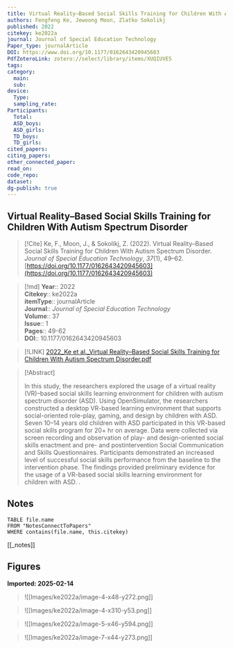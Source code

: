 ```yaml
---
title: Virtual Reality–Based Social Skills Training for Children With Autism Spectrum Disorder
authors: Fengfeng Ke, Jewoong Moon, Zlatko Sokolikj
published: 2022
citekey: ke2022a
journal: Journal of Special Education Technology
Paper_type: journalArticle
DOI: https://www.doi.org/10.1177/0162643420945603
PdfZoteroLink: zotero://select/library/items/XUQIUVE5
tags: 
category:
  main: 
  sub: 
device:
  Type: 
  sampling_rate: 
Participants:
  Total: 
  ASD_boys: 
  ASD_girls: 
  TD_boys: 
  TD_girls: 
cited_papers: 
citing_papers: 
other_connected_paper: 
read_on: 
code_repo: 
dataset: 
dg-publish: true
---
```


## Virtual Reality–Based Social Skills Training for Children With Autism Spectrum Disorder

> [!Cite]
> Ke, F., Moon, J., & Sokolikj, Z. (2022). Virtual Reality–Based Social Skills Training for Children With Autism Spectrum Disorder. _Journal of Special Education Technology_, _37_(1), 49–62. [https://doi.org/10.1177/0162643420945603](https://doi.org/10.1177/0162643420945603)


>[!md]
> **Year**:: 2022   
> **Citekey**:: ke2022a  
> **itemType**:: journalArticle  
> **Journal**:: *Journal of Special Education Technology*  
> **Volume**:: 37  
> **Issue**:: 1   
> **Pages**:: 49-62  
> **DOI**:: 10.1177/0162643420945603    

> [!LINK] 
> [2022_Ke et al._Virtual Reality–Based Social Skills Training for Children With Autism Spectrum Disorder.pdf](zotero://select/library/items/ER7BW34Y)

> [!Abstract]
>
> In this study, the researchers explored the usage of a virtual reality (VR)–based social skills learning environment for children with autism spectrum disorder (ASD). Using OpenSimulator, the researchers constructed a desktop VR-based learning environment that supports social-oriented role-play, gaming, and design by children with ASD. Seven 10–14 years old children with ASD participated in this VR-based social skills program for 20+ hr on average. Data were collected via screen recording and observation of play- and design-oriented social skills enactment and pre- and postintervention Social Communication and Skills Questionnaires. Participants demonstrated an increased level of successful social skills performance from the baseline to the intervention phase. The findings provided preliminary evidence for the usage of a VR-based social skills learning environment for children with ASD.
>.
> 


## Notes

```dataview 
TABLE file.name 
FROM "NotesConnectToPapers" 
WHERE contains(file.name, this.citekey)
```

[[_notes]]

## Figures

**Imported: 2025-02-14**

> ![[Images/ke2022a/image-4-x48-y272.png]]

> ![[Images/ke2022a/image-4-x310-y53.png]]

> ![[Images/ke2022a/image-5-x46-y594.png]]

> ![[Images/ke2022a/image-7-x44-y273.png]]
